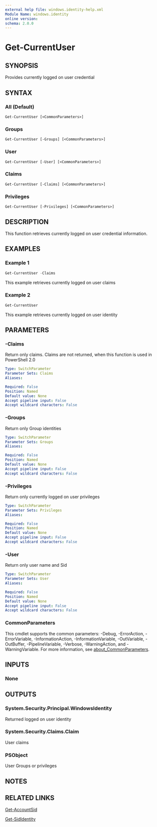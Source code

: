 ```yaml
---
external help file: windows.identity-help.xml
Module Name: windows.identity
online version:
schema: 2.0.0
---
```


# Get-CurrentUser

## SYNOPSIS

Provides currently logged on user credential

## SYNTAX

### All (Default)
```
Get-CurrentUser [<CommonParameters>]
```

### Groups
```
Get-CurrentUser [-Groups] [<CommonParameters>]
```

### User
```
Get-CurrentUser [-User] [<CommonParameters>]
```

### Claims
```
Get-CurrentUser [-Claims] [<CommonParameters>]
```

### Privileges
```
Get-CurrentUser [-Privileges] [<CommonParameters>]
```

## DESCRIPTION

This function retrieves currently logged on user credential information.

## EXAMPLES

### Example 1

```powershell
Get-CurrentUser -Claims
```

This example retrieves currently logged on user claims

### Example 2

```powershell
Get-CurrentUser
```

This example retrieves currently logged on user identity

## PARAMETERS

### -Claims

Return only claims.
Claims are not returned, when this function is used in PowerShell 2.0

```yaml
Type: SwitchParameter
Parameter Sets: Claims
Aliases:

Required: False
Position: Named
Default value: None
Accept pipeline input: False
Accept wildcard characters: False
```

### -Groups

Return only Group identities

```yaml
Type: SwitchParameter
Parameter Sets: Groups
Aliases:

Required: False
Position: Named
Default value: None
Accept pipeline input: False
Accept wildcard characters: False
```

### -Privileges

Return only currently logged on user privileges

```yaml
Type: SwitchParameter
Parameter Sets: Privileges
Aliases:

Required: False
Position: Named
Default value: None
Accept pipeline input: False
Accept wildcard characters: False
```

### -User

Return only user name and Sid

```yaml
Type: SwitchParameter
Parameter Sets: User
Aliases:

Required: False
Position: Named
Default value: None
Accept pipeline input: False
Accept wildcard characters: False
```

### CommonParameters
This cmdlet supports the common parameters: -Debug, -ErrorAction, -ErrorVariable, -InformationAction, -InformationVariable, -OutVariable, -OutBuffer, -PipelineVariable, -Verbose, -WarningAction, and -WarningVariable. For more information, see [about_CommonParameters](http://go.microsoft.com/fwlink/?LinkID=113216).

## INPUTS

### None

## OUTPUTS

### System.Security.Principal.WindowsIdentity

Returned logged on user identity

### System.Security.Claims.Claim

User claims

### PSObject

User Groups or privileges

## NOTES

## RELATED LINKS

[Get-AccountSid](Get-AccountSid.md)

[Get-SidIdentity](Get-SidIdentity.md)
